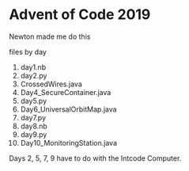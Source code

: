 # Advent of Code 2019
Newton made me do this

files by day
1. day1.nb
2. day2.py
3. CrossedWires.java
4. Day4_SecureContainer.java
5. day5.py
6. Day6_UniversalOrbitMap.java
7. day7.py
8. day8.nb
9. day9.py
10. Day10_MonitoringStation.java

Days 2, 5, 7, 9 have to do with the Intcode Computer.
